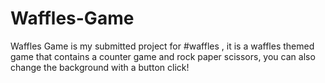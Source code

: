 # Waffles-Game
Waffles Game is my submitted project for #waffles , it is a waffles themed game that contains a counter game and rock paper scissors, you can also change the background with a button click!
